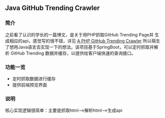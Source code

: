 ## Java GitHub Trending Crawler
### 简介
之前看了认识的学长的一篇博文，是关于用PHP抓取GitHub Trending Page并
生成相应的api，感觉写的很不错，详见
[A PHP GitHub Trending Crawler](https://kangzubin.com/github-trending-crawler/)
所以萌生了想用Java语言去实现一下的想法。该项目基于SpringBoot，可以定时抓取并解析
GitHub Trending 数据并缓存，以提供给客户端快速的查询接口。
### 功能一览
- 定时抓取数据进行缓存
- 提供前端预览界面
### 说明
核心实现逻辑很简单：主要是抓取html-->解析html-->生成api

